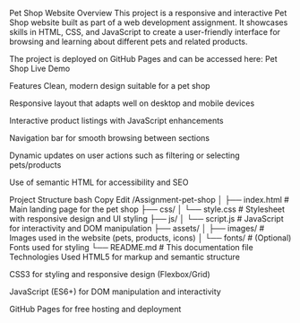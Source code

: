 Pet Shop Website
Overview
This project is a responsive and interactive Pet Shop website built as part of a web development assignment. It showcases skills in HTML, CSS, and JavaScript to create a user-friendly interface for browsing and learning about different pets and related products.

The project is deployed on GitHub Pages and can be accessed here:
Pet Shop Live Demo

Features
Clean, modern design suitable for a pet shop

Responsive layout that adapts well on desktop and mobile devices

Interactive product listings with JavaScript enhancements

Navigation bar for smooth browsing between sections

Dynamic updates on user actions such as filtering or selecting pets/products

Use of semantic HTML for accessibility and SEO

Project Structure
bash
Copy
Edit
/Assignment-pet-shop
│
├── index.html            # Main landing page for the pet shop
├── css/
│   └── style.css         # Stylesheet with responsive design and UI styling
├── js/
│   └── script.js         # JavaScript for interactivity and DOM manipulation
├── assets/
│   ├── images/           # Images used in the website (pets, products, icons)
│   └── fonts/            # (Optional) Fonts used for styling
└── README.md             # This documentation file
Technologies Used
HTML5 for markup and semantic structure

CSS3 for styling and responsive design (Flexbox/Grid)

JavaScript (ES6+) for DOM manipulation and interactivity

GitHub Pages for free hosting and deployment

